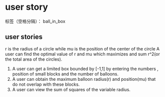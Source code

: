 ﻿# user story

标签（空格分隔）： ball_in_box

## user stories
r is the radius of a circle while mu is the position of the center of the circle
A user can find the optimal value of r and mu which maximizes and sum r^2(or the total area of the circles). 

 1. A user can get a limited box bounded by [-1,1] by entering the numbers , position of small blocks and the number of balloons.
 2. A user can obtain the maximum balloon radius(r) and position(mu)  that do not overlap with these blocks.
 3. A user can view the sum of squares of the variable radius.

